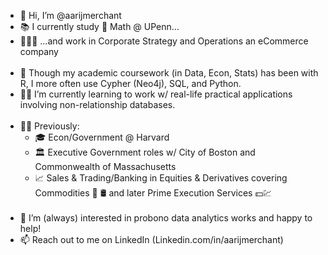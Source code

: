 - 👋 Hi, I’m @aarijmerchant
- 📚 I currently study :abacus: Math @ UPenn... 
- 👨🏻‍💻 ...and work in Corporate Strategy and Operations an eCommerce company
<br/><br/>
- 🌱 Though my academic coursework (in Data, Econ, Stats) has been with R, I more often use Cypher (Neo4j), SQL, and Python. 
- :construction_worker_man: I’m currently learning to work w/ real-life practical applications involving non-relationship databases. 
<br/><br/>
- 👨‍💻 Previously:
   - 🎓 Econ/Government @ Harvard
   - 🏛️ Executive Government roles w/ City of Boston and Commonwealth of Massachusetts
   - 📈 Sales & Trading/Banking in Equities & Derivatives covering Commodities :corn: :oil_drum: and later Prime Execution Services :dollar::chart:
<br/><br/>
- 👀 I’m (always) interested in probono data analytics works and happy to help!
- 📫 Reach out to me on LinkedIn (Linkedin.com/in/aarijmerchant)

<!---
aarijmerchant/aarijmerchant is a ✨ special  ✨ repository because its `README.md` (this file) appears on your GitHub profile.
You can click the Preview link to take a look at your changes.
--->
